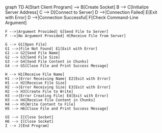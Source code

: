 graph TD
    A[Start Client Program] --> B[Create Socket]
    B --> C[Initialize Server Address]
    C --> D[Connect to Server]
    D -->|Connection Failed| E[Exit with Error]
    D -->|Connection Successful| F[Check Command-Line Argument]
    
    F -->|Argument Provided| G[Send File to Server]
    F -->|No Argument Provided| H[Receive File from Server]

    G --> G1[Open File]
    G1 -->|File Not Found| E1[Exit with Error]
    G1 --> G2[Send File Name]
    G2 --> G3[Send File Size]
    G3 --> G4[Send File Content in Chunks]
    G4 --> G5[Close File and Print Success Message]

    H --> H1[Receive File Name]
    H1 -->|Error Receiving Name| E2[Exit with Error]
    H1 --> H2[Receive File Size]
    H2 -->|Error Receiving Size| E3[Exit with Error]
    H2 --> H3[Create File to Write]
    H3 -->|Error Creating File| E4[Exit with Error]
    H3 --> H4[Receive File Content in Chunks]
    H4 --> H5[Write Content to File]
    H5 --> H6[Close File and Print Success Message]

    G5 --> I[Close Socket]
    H6 --> I[Close Socket]
    I --> J[End Program]
